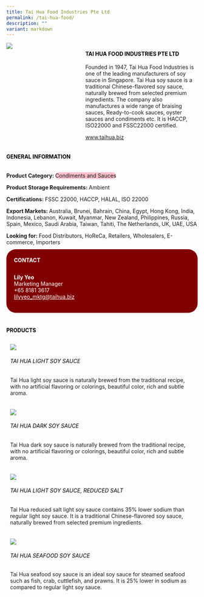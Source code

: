 ```yaml
---
title: Tai Hua Food Industries Pte Ltd
permalink: /tai-hua-food/
description: ""
variant: markdown
---
```

<div class="flex-paragraph">
	<div style="display: flex; flex-wrap: wrap;" class="flex-container">
		<div style="flex: 1 1 40%; display: block;" class="card sgds">
			<img src="/images/Tai%20Hua%20Food/tai_hua_food_logo.jpg">
		</div>
		<div style="flex: 1 1 58%; display: block; margin-left: 3px" class="card-sgds">
			<h4 style="text-transform: uppercase; color: black;"><b>Tai Hua Food Industries Pte Ltd</b></h4>
			<p>Founded in 1947, Tai Hua Food Industries is one of the leading manufacturers of soy sauce in Singapore. Tai Hua soy sauce is a traditional Chinese-flavored soy sauce, naturally brewed from selected premium ingredients. The company also manufactures a wide range of braising sauces, Ready-to-cook sauces, oyster sauces and condiments etc. It is HACCP, ISO22000 and FSSC22000 certified.</p>
			<p><a target="_blank" href="https://www.taihua.biz">www.taihua.biz</a></p>
		</div>
	</div>
</div>

<h4 style="text-transform: uppercase; color: black;">
	<b>General Information</b>
</h4>
<div style="display: flex; flex-wrap: wrap;" class="flex-container">
	<div style="flex: 1 1 65%; display: block; align-self: stretch" class="card sgds">
		<div class="flex-paragraph">
			<p>
				<b>Product Category: </b>
				<span style="background-color: pink; border-radius: 10px;">Condiments and Sauces</span>
			</p>
			<p>
				<b>Product Storage Requirements: </b>Ambient
			</p>
			<p>
				<b>Certifications: </b>FSSC 22000, HACCP, HALAL, ISO 22000
			</p>
			<p>
				<b>Export Markets: </b>Australia, Brunei, Bahrain, China, Egypt, Hong Kong, India, Indonesia, Lebanon, Kuwait, Myanmar, New Zealand, Philippines, Russia, Spain, Mexico, Saudi Arabia, Taiwan,  Tahiti, The Netherlands, UK, UAE, USA
			</p>
			<p style="margin-bottom: 10px;">
				<b>Looking for: </b>Food Distributors, HoReCa, Retailers, Wholesalers, E-commerce, Importers
			</p>
		</div>
	</div>
	<div style="flex: 1 1 35%; padding: 10px; display: block; background-color: maroon; border-radius: 25px; align-self: center;" class="card sgds">
		<h4 style="color: white; margin-top: 10px; margin-left: 10px;">CONTACT</h4>
		<div class="flex-paragraph">
			<p style="padding: 10px; color: white;">
				<b>Lily Yeo</b>
				<br>Marketing Manager<br>+65 8181 3617<br>
				<a style="color: white;" href="mailto:lilyyeo_mktg@taihua.biz">lilyyeo_mktg@taihua.biz</a>
			</p>
		</div>
	</div>
</div>
<br>
<h4 style="text-transform: uppercase; color: black;">
	<b>Products</b>
</h4>
<div style="display: flex; flex-wrap: wrap;">
	<div style="flex: 1 1 47%; margin: 10px; display: block;" class="card sgds">
		<div style="display: block;" class="flex-image">
			<img src="/images/Tai%20Hua%20Food/tai_hua_food_product_01.jpg">
		</div>
		<div class="flex-paragraph">
			<h6 style="text-transform: uppercase; color: black;">Tai Hua Light Soy Sauce</h6>
			<p>Tai Hua light soy sauce is naturally brewed from the traditional recipe, with no artificial flavoring or colorings, beautiful color, rich and subtle aroma.</p>
		</div>
	</div>
	<div style="flex: 1 1 47%; margin: 10px; display: block;" class="card sgds">
		<div style="display: block;" class="flex-image">
			<img src="/images/Tai%20Hua%20Food/tai_hua_food_product_02.jpg">
		</div>
		<div class="flex-paragraph">
			<h6 style="text-transform: uppercase; color: black;">Tai Hua Dark Soy Sauce</h6>
			<p>Tai Hua dark soy sauce is naturally brewed from the traditional recipe, with no artificial flavoring or colorings, beautiful color, rich and subtle aroma.</p>
		</div>
	</div>
	<div style="flex: 1 1 47%; margin: 10px; display: block;" class="card sgds">
		<div style="display: block;" class="flex-image">
			<img src="/images/Tai%20Hua%20Food/tai_hua_food_product_03.jpg">
		</div>
		<div class="flex-paragraph">
			<h6 style="text-transform: uppercase; color: black;">Tai Hua Light Soy Sauce, Reduced Salt</h6>
			<p>Tai Hua reduced salt light soy sauce contains 35% lower sodium than regular light soy sauce.  It is a traditional Chinese-flavored soy sauce, naturally brewed from selected premium ingredients.</p>
		</div>
	</div>
	<div style="flex: 1 1 47%; margin: 10px; display: block;" class="card sgds">
		<div style="display: block;" class="flex-image">
			<img src="/images/Tai%20Hua%20Food/tai_hua_food_product_04.jpg">
		</div>
		<div class="flex-paragraph">
			<h6 style="text-transform: uppercase; color: black;">Tai Hua Seafood Soy Sauce</h6>
			<p>Tai Hua seafood soy sauce is an ideal soy sauce for steamed seafood such as fish, crab, cuttlefish, and prawns.  It is 25% lower in sodium as compared to regular light soy sauce.</p>
		</div>
	</div>
</div>